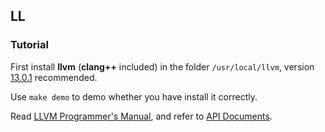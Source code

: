 ## LL
### Tutorial
First install **llvm** (**clang++** included) in the folder ```/usr/local/llvm```, version [13.0.1](https://github.com/llvm/llvm-project/releases/tag/llvmorg-13.0.1) recommended.

Use ```make demo``` to demo whether you have install it correctly.

Read [LLVM Programmer's Manual](https://llvm.org/docs/ProgrammersManual.html), and refer to [API Documents](https://llvm.org/doxygen/).
